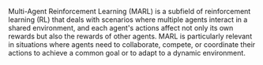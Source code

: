 Multi-Agent Reinforcement Learning (MARL) is a subfield of reinforcement learning (RL) that deals with scenarios where multiple agents interact in a shared environment, and each agent's actions affect not only its own rewards but also the rewards of other agents. MARL is particularly relevant in situations where agents need to collaborate, compete, or coordinate their actions to achieve a common goal or to adapt to a dynamic environment.